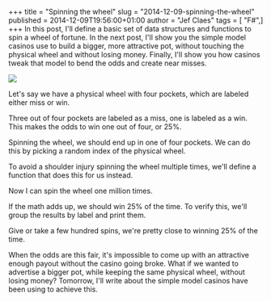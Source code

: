 +++
title = "Spinning the wheel"
slug = "2014-12-09-spinning-the-wheel"
published = 2014-12-09T19:56:00+01:00
author = "Jef Claes"
tags = [ "F#",]
+++
In this post, I'll define a basic set of data structures and functions
to spin a wheel of fortune. In the next post, I'll show you the simple
model casinos use to build a bigger, more attractive pot, without
touching the physical wheel and without losing money. Finally, I'll show
you how casinos tweak that model to bend the odds and create near
misses.  
  

[![](../images/thumbnails/2014-12-09-spinning-the-wheel-SpinTheWheel.png)](../images/2014-12-09-spinning-the-wheel-SpinTheWheel.png)

  
Let's say we have a physical wheel with four pockets, which are labeled
either miss or win.  
  

Three out of four pockets are labeled as a miss, one is labeled as a
win. This makes the odds to win one out of four, or 25%.  
  

Spinning the wheel, we should end up in one of four pockets. We can do
this by picking a random index of the physical wheel.  
  

To avoid a shoulder injury spinning the wheel multiple times, we'll
define a function that does this for us instead.  
  

Now I can spin the wheel one million times.  
  

If the math adds up, we should win 25% of the time. To verify this,
we'll group the results by label and print them.  
  

Give or take a few hundred spins, we're pretty close to winning 25% of
the time.  
  

When the odds are this fair, it's impossible to come up with an
attractive enough payout without the casino going broke. What if we
wanted to advertise a bigger pot, while keeping the same physical wheel,
without losing money? Tomorrow, I'll write about the simple model
casinos have been using to achieve this.
